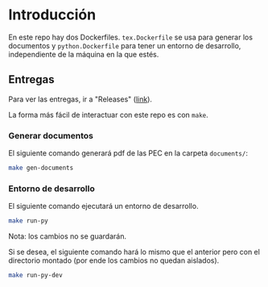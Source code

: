 # Introducción

En este repo hay dos Dockerfiles. `tex.Dockerfile` se usa para generar los documentos y `python.Dockerfile` para tener un entorno de desarrollo, independiente de la máquina en la que estés.

## Entregas

Para ver las entregas, ir a "Releases" 
([link](https://gitlab.com/aalbacetef/fisica-comp-II/-/releases)).


La forma más fácil de interactuar con este repo es con `make`. 

### Generar documentos

El siguiente comando generará pdf de las PEC en la carpeta `documents/`:

```bash
make gen-documents 
```

### Entorno de desarrollo 

El siguiente comando ejecutará un entorno de desarrollo. 

```bash
make run-py
```

Nota: los cambios no se guardarán. 

Si se desea, el siguiente comando hará lo mismo que el anterior pero con el directorio montado (por ende los cambios no quedan aislados).

```bash
make run-py-dev
```


